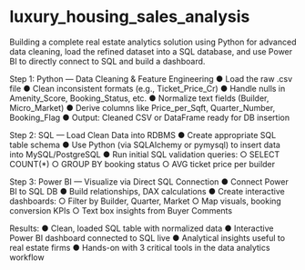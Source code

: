 # luxury_housing_sales_analysis
Building a complete real estate analytics solution using Python for advanced data cleaning, load the refined dataset into a SQL database, and use Power BI to directly connect to SQL and build a dashboard.

Step 1: Python — Data Cleaning & Feature Engineering
●	Load the raw .csv file
●	Clean inconsistent formats (e.g., Ticket_Price_Cr)
●	Handle nulls in Amenity_Score, Booking_Status, etc.
●	Normalize text fields (Builder, Micro_Market)
●	Derive columns like Price_per_Sqft, Quarter_Number, Booking_Flag
●	Output: Cleaned CSV or DataFrame ready for DB insertion

Step 2: SQL — Load Clean Data into RDBMS
●	Create appropriate SQL table schema
●	Use Python (via SQLAlchemy or pymysql) to insert data into MySQL/PostgreSQL
●	Run initial SQL validation queries:
  ○	SELECT COUNT(*)
  ○	GROUP BY booking status
  ○	AVG ticket price per builder

Step 3: Power BI — Visualize via Direct SQL Connection
●	Connect Power BI to SQL DB
●	Build relationships, DAX calculations
●	Create interactive dashboards:
  ○	Filter by Builder, Quarter, Market
  ○	Map visuals, booking conversion KPIs
  ○	Text box insights from Buyer Comments

  Results: 
●	Clean, loaded SQL table with normalized data
●	Interactive Power BI dashboard connected to SQL live
●	Analytical insights useful to real estate firms
●	Hands-on with 3 critical tools in the data analytics workflow




